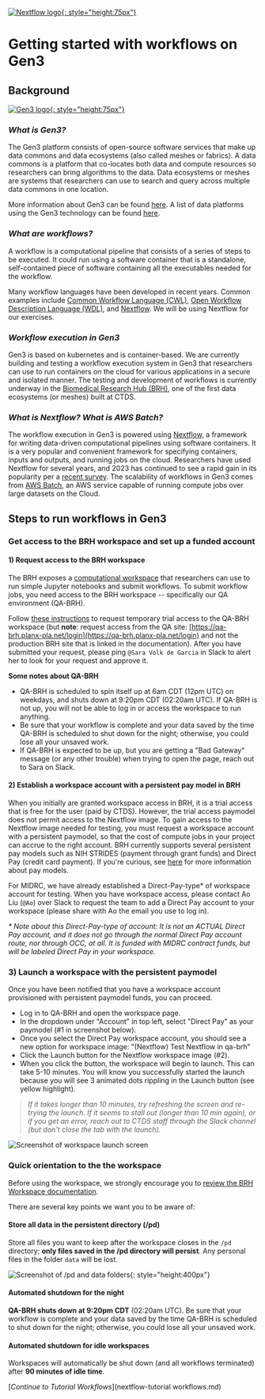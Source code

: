 [![Nextflow logo](img/nextflow.svg){: style="height:75px"}](https://www.nextflow.io/)

# **Getting started with workflows on Gen3**

## **Background**

[![Gen3 logo](img/Gen3-Logo-01-blue.png){: style="height:75px"}](https://gen3.org/)

### *What is Gen3?*

The Gen3 platform consists of open-source software services that make up data commons and data ecosystems (also called meshes or fabrics). A data commons is a platform that co-locates both data and compute resources so researchers can bring algorithms to the data. Data ecosystems or meshes are systems that researchers can use to search and query across multiple data commons in one location.

More information about Gen3 can be found [here](https://gen3.org/). A list of data platforms using the Gen3 technology can be found [here](https://stats.gen3.org/).

### *What are workflows?*

A workflow is a computational pipeline that consists of a series of steps to be executed. It could run using a software container that is a standalone, self-contained piece of software containing all the executables needed for the workflow.

Many workflow languages have been developed in recent years. Common examples include [Common Workflow Language (CWL)](https://www.commonwl.org/), [Open Workflow Description Language (WDL)](https://openwdl.org/), and [Nextflow](https://www.nextflow.io/). We will be using Nextflow for our exercises.

### *Workflow execution in Gen3*

Gen3 is based on kubernetes and is container-based.  We are currently building and testing a workflow execution system in Gen3 that researchers can use to run containers on the cloud for various applications in a secure and isolated manner. The testing and development of workflows is currently underway in the [Biomedical Research Hub (BRH)](https://brh.data-commons.org/), one of the first data ecosystems (or meshes) built at CTDS.

### *What is Nextflow? What is AWS Batch?*

The workflow execution in Gen3 is powered using [Nextflow](https://www.nextflow.io/), a framework for writing data-driven computational pipelines using software containers. It is a very popular and convenient framework for specifying containers, inputs and outputs, and running jobs on the cloud. Researchers have used Nextflow for several years, and 2023 has continued to see a rapid gain in its popularity per a [recent survey](https://seqera.io/blog/the-state-of-the-workflow-2023-community-survey-results/).  The scalability of workflows in Gen3 comes from [AWS Batch](https://docs.aws.amazon.com/batch/latest/userguide/what-is-batch.html), an AWS service capable of running compute jobs over large datasets on the Cloud.

## **Steps to run workflows in Gen3**

### **Get access to the BRH workspace and set up a funded account**

#### 1) Request access to the BRH workspace

The BRH exposes a [computational workspace](https://brh.data-commons.org/workspace) that researchers can use to run simple Jupyter notebooks and submit workflows. To submit workflow jobs, you need access to the BRH workspace -- specifically our QA environment (QA-BRH).

Follow [these instructions](https://uc-cdis.github.io/BRH-documentation/05-workspace_registration/#requesting-temporary-trial-access-to-brh-workspace) to request temporary trial access to the QA-BRH workspace (but **note**: request access from the QA site: [https://qa-brh.planx-pla.net/login](https://qa-brh.planx-pla.net/login) and not the production BRH site that is linked in the documentation). After you have submitted your request, please ping `@Sara Volk de Garcia` in Slack to alert her to look for your request and approve it.

**Some notes about QA-BRH**

* QA-BRH is scheduled to spin itself up at 6am CDT (12pm UTC) on weekdays, and shuts down at 9:20pm CDT (02:20am UTC). If QA-BRH is not up, you will not be able to log in or access the workspace to run anything.
* Be sure that your workflow is complete and your data saved by the time QA-BRH is scheduled to shut down for the night; otherwise, you could lose all your unsaved work.
* If QA-BRH is expected to be up, but you are getting a "Bad Gateway" message (or any other trouble) when trying to open the page, reach out to Sara on Slack.

#### 2) Establish a workspace account with a persistent pay model in BRH

When you initially are granted workspace access in BRH, it is a trial access that is free for the user (paid by CTDS). However, the trial access paymodel does not permit access to the Nextflow image. To gain access to the Nextflow image needed for testing, you must request a workspace account with a persistent paymodel, so that the cost of compute jobs in your project can accrue to the right account. BRH currently supports several persistent pay models such as NIH STRIDES (payment through grant funds) and Direct Pay (credit card payment). If you're curious, see [here](https://uc-cdis.github.io/BRH-documentation/13-workspace_accounts/) for more information about pay models.

For MIDRC, we have already established a Direct-Pay-type* of workspace account for testing. When you have workspace access, please contact Ao Liu (`@Ao`) over Slack to request the team to add a Direct Pay account to your workspace (please share with Ao the email you use to log in).

*\* Note about this Direct-Pay-type of account: It is not an ACTUAL Direct Pay account, and it does not go through the normal Direct Pay account route, nor through OCC, at all. It is funded with MIDRC contract funds, but will be labeled Direct Pay in your workspace.*

### **3) Launch a workspace with the persistent paymodel**

Once you have been notified that you have a workspace account provisioned with persistent paymodel funds, you can proceed.

* Log in to QA-BRH and open the workspace page.
* In the dropdown under "Account" in top left, select "Direct Pay" as your paymodel (#1 in screenshot below).
* Once you select the Direct Pay workspace account, you should see a new option for workspace image: "(Nextflow) Test Nextflow in qa-brh"
* Click the Launch button for the Nextflow workspace image (#2).
* When you click the button, the workspace will begin to launch. This can take 5-10 minutes. You will know you successfully started the launch because you will see 3 animated dots rippling in the Launch button (see yellow highlight).
> *If it takes longer than 10 minutes, try refreshing the screen and re-trying the launch. If it seems to stall out (longer than 10 min again), or if you get an error, reach out to CTDS staff through the Slack channel (but don't close the tab with the launch).*

![Screenshot of workspace launch screen](img/launch-workspace.png)

### **Quick orientation to the the workspace**

Before using the workspace, we strongly encourage you to [review the BRH Workspace documentation](https://uc-cdis.github.io/BRH-documentation/09-workspace_page/#guideline-to-get-started-in-workspaces).

There are several key points we want you to be aware of:

#### Store all data in the persistent directory (/pd)

Store all files you want to keep after the workspace closes in the `/pd` directory; **only files saved in the /pd directory will persist**. Any personal files in the folder `data` will be lost.

![Screenshot of /pd and data folders](img/workspace_pd_folder_080422.png){: style="height:400px"}

#### Automated shutdown for the night

**QA-BRH shuts down at 9:20pm CDT** (02:20am UTC). Be sure that your workflow is complete and your data saved by the time QA-BRH is scheduled to shut down for the night; otherwise, you could lose all your unsaved work.

#### Automated shutdown for idle workspaces

Workspaces will automatically be shut down (and all workflows terminated) after **90 minutes of idle time**.

[*Continue to Tutorial Workflows*](nextflow-tutorial workflows.md)
